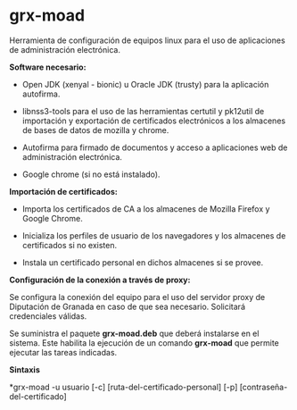 # grx-moad

Herramienta de configuración de equipos linux para el uso de aplicaciones de administración electrónica.

**Software necesario:**

* Open JDK (xenyal - bionic) u Oracle JDK (trusty) para la aplicación autofirma.

* libnss3-tools para el uso de las herramientas certutil y pk12util de importación y exportación de certificados electrónicos a los almacenes de bases de datos de mozilla y chrome.

* Autofirma para firmado de documentos y acceso a aplicaciones web de administración electrónica.

* Google chrome (si no está instalado).


**Importación de certificados:**

* Importa los certificados de CA a los almacenes de Mozilla Firefox y Google Chrome.

* Inicializa los perfiles de usuario de los navegadores y los almacenes de certificados si no existen.

* Instala un certificado personal en dichos almacenes si se provee.

**Configuración de la conexión a través de proxy:**

Se configura la conexión del equipo para el uso del servidor proxy de Diputación de Granada en caso de que sea necesario. Solicitará credenciales válidas.

Se suministra el paquete **grx-moad.deb** que deberá instalarse en el sistema. Este habilita la ejecución de un comando **grx-moad** que permite ejecutar las tareas indicadas.

**Sintaxis**

*grx-moad -u usuario [-c] [ruta-del-certificado-personal] [-p] [contraseña-del-certificado]
